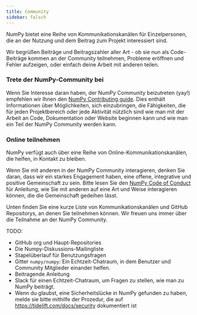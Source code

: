 ```yaml
---
title: Community
sidebar: falsch
---
```


NumPy bietet eine Reihe von Kommunikationskanälen für Einzelpersonen, die an der Nutzung und dem Beitrag zum Projekt interessiert sind.

Wir begrüßen Beiträge und Beitragszahler aller Art - ob sie nun als Code-Beiträge kommen an der Community teilnehmen, Probleme eröffnen und Fehler aufzeigen, oder einfach deine Arbeit mit anderen teilen.

### Trete der NumPy-Community bei

Wenn Sie Interesse daran haben, der NumPy Community beizutreten (yay!) empfehlen wir Ihnen den [NumPy Contributing guide](https://www.numpy.org/devdocs/dev/index.html). Dies enthält Informationen über Möglichkeiten, sich einzubringen, die Fähigkeiten, die für jeden Projektbereich oder jede Aktivität nützlich sind wie man mit der Arbeit an Code, Dokumentation oder Website beginnen kann und wie man ein Teil der NumPy Community werden kann.

### Online teilnehmen

NumPy verfügt auch über eine Reihe von Online-Kommunikationskanälen, die helfen, in Kontakt zu bleiben.

Wenn Sie mit anderen in der NumPy Community interagieren, denken Sie daran, dass wir ein starkes Engagement haben, eine offene, integrative und positive Gemeinschaft zu sein. Bitte lesen Sie den [NumPy Code of Conduct](https://www.numpy.org/devdocs/dev/conduct/code_of_conduct.html) für Anleitung, wie Sie mit anderen auf eine Art und Weise interagieren können, die die Gemeinschaft gedeihen lässt.

Unten finden Sie eine kurze Liste von Kommunikationskanälen und GitHub Repositorys, an denen Sie teilnehmen können. Wir freuen uns immer über die Teilnahme an der NumPy Community.

TODO:

- GitHub org und Haupt-Repositories
- Die Numpy-Diskussions-Mailingliste
- Stapelüberlauf für Benutzungsfragen
- Gitter `numpy/numpy`: Ein Echtzeit-Chatraum, in dem Benutzer und Community Mitglieder einander helfen.
- Beitragende Anleitung
- Slack für einen Echtzeit-Chatraum, um Fragen zu stellen, wie man zu NumPy beiträgt.
- Wenn du glaubst, eine Sicherheitslücke in NumPy gefunden zu haben, melde sie bitte mithilfe der Prozedur, die auf https://tidelift.com/docs/security dokumentiert ist
